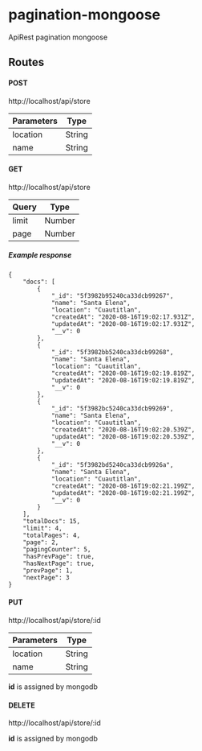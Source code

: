 # pagination-mongoose
ApiRest pagination mongoose


## Routes

#### POST

http://localhost/api/store

|  Parameters | Type  |
|---|---|
|  location |  String  |
|  name | String  |

#### GET

http://localhost/api/store

|  Query | Type  |
|---|---|
|  limit |  Number  |
|  page | Number  |

##### Example response

```
{
    "docs": [
        {
            "_id": "5f3982b95240ca33dcb99267",
            "name": "Santa Elena",
            "location": "Cuautitlan",
            "createdAt": "2020-08-16T19:02:17.931Z",
            "updatedAt": "2020-08-16T19:02:17.931Z",
            "__v": 0
        },
        {
            "_id": "5f3982bb5240ca33dcb99268",
            "name": "Santa Elena",
            "location": "Cuautitlan",
            "createdAt": "2020-08-16T19:02:19.819Z",
            "updatedAt": "2020-08-16T19:02:19.819Z",
            "__v": 0
        },
        {
            "_id": "5f3982bc5240ca33dcb99269",
            "name": "Santa Elena",
            "location": "Cuautitlan",
            "createdAt": "2020-08-16T19:02:20.539Z",
            "updatedAt": "2020-08-16T19:02:20.539Z",
            "__v": 0
        },
        {
            "_id": "5f3982bd5240ca33dcb9926a",
            "name": "Santa Elena",
            "location": "Cuautitlan",
            "createdAt": "2020-08-16T19:02:21.199Z",
            "updatedAt": "2020-08-16T19:02:21.199Z",
            "__v": 0
        }
    ],
    "totalDocs": 15,
    "limit": 4,
    "totalPages": 4,
    "page": 2,
    "pagingCounter": 5,
    "hasPrevPage": true,
    "hasNextPage": true,
    "prevPage": 1,
    "nextPage": 3
}
```

#### PUT

http://localhost/api/store/:id

|  Parameters | Type  |
|---|---|
|  location |  String  |
|  name | String  |

**id** is assigned by mongodb

#### DELETE 

http://localhost/api/store/:id

**id** is assigned by mongodb
